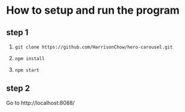 # How to setup and run the program

## step 1

1. `git clone https://github.com/HarrisonChow/hero-carousel.git`

2. `npm install`

3. `npm start`


## step 2

Go to http://localhost:8088/
